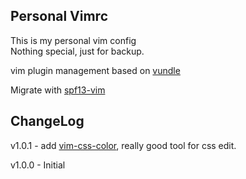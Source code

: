 ## Personal Vimrc

This is my personal vim config  
Nothing special, just for backup.

vim plugin management based on [vundle](https://github.com/gmarik/vundle)

Migrate with [spf13-vim](https://github.com/spf13/spf13-vim)

## ChangeLog

v1.0.1 - add [vim-css-color](https://github.com/skammer/vim-css-color), really good tool for css edit.

v1.0.0 - Initial
